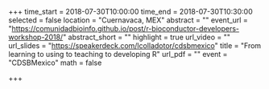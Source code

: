 +++
time_start = 2018-07-30T10:00:00
time_end = 2018-07-30T10:30:00
selected = false
location = "Cuernavaca, MEX"
abstract = ""
event_url = "https://comunidadbioinfo.github.io/post/r-bioconductor-developers-workshop-2018/"
abstract_short = ""
highlight = true
url_video = ""
url_slides = "https://speakerdeck.com/lcolladotor/cdsbmexico"
title = "From learning to using to teaching to developing R"
url_pdf = ""
event = "CDSBMexico"
math = false

+++


